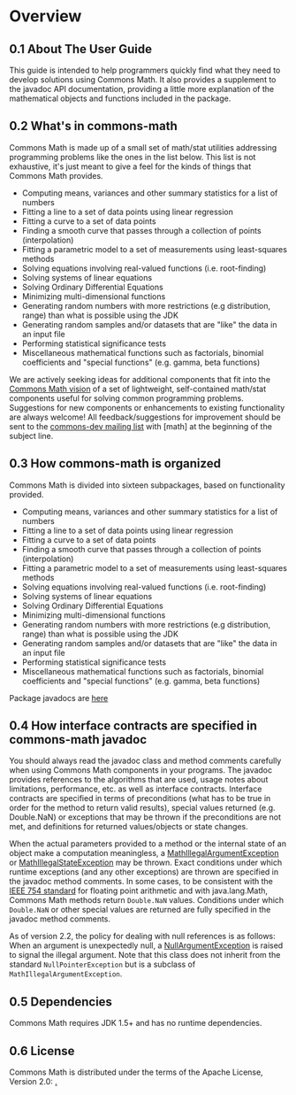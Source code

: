 
# Overview

## 0.1 About The User Guide
This guide is intended to help programmers quickly find what they need to develop
solutions using Commons Math.  It also provides a supplement to the javadoc API documentation,
providing a little more explanation of the mathematical objects and functions included
in the package.



## 0.2 What's in commons-math
Commons Math is made up of a small set of math/stat utilities addressing
programming problems like the ones in the list below.  This list is not exhaustive,
it's just meant to give a feel for the kinds of things that Commons Math provides.
* Computing means, variances and other summary statistics for a list of numbers
* Fitting a line to a set of data points using linear regression
* Fitting a curve to a set of data points
* Finding a smooth curve that passes through a collection of points (interpolation)
* Fitting a parametric model to a set of measurements using least-squares methods
* Solving equations involving real-valued functions (i.e. root-finding)
* Solving systems of linear equations
* Solving Ordinary Differential Equations
* Minimizing multi-dimensional functions
* Generating random numbers with more restrictions (e.g distribution, range) than what is possible using the JDK
* Generating random samples and/or datasets that are "like" the data in an input file
* Performing statistical significance tests
* Miscellaneous mathematical functions such as factorials, binomial coefficients and "special functions" (e.g. gamma, beta functions)


We are actively seeking ideas for additional components that fit into the
[Commons Math vision](../index.html#summary) of a set of lightweight,
self-contained math/stat components useful for solving common programming problems.
Suggestions for new components or enhancements to existing functionality are always welcome!
All feedback/suggestions for improvement should be sent to the
[commons-dev mailing list](http://commons.apache.org/mail-lists.html) with
[math] at the beginning of the subject line.



## 0.3 How commons-math is organized
Commons Math is divided into sixteen subpackages, based on functionality provided.
* Computing means, variances and other summary statistics for a list of numbers
* Fitting a line to a set of data points using linear regression
* Fitting a curve to a set of data points
* Finding a smooth curve that passes through a collection of points (interpolation)
* Fitting a parametric model to a set of measurements using least-squares methods
* Solving equations involving real-valued functions (i.e. root-finding)
* Solving systems of linear equations
* Solving Ordinary Differential Equations
* Minimizing multi-dimensional functions
* Generating random numbers with more restrictions (e.g distribution, range) than what is possible using the JDK
* Generating random samples and/or datasets that are "like" the data in an input file
* Performing statistical significance tests
* Miscellaneous mathematical functions such as factorials, binomial coefficients and "special functions" (e.g. gamma, beta functions)

Package javadocs are [here](../apidocs/index.html)



## 0.4 How interface contracts are specified in commons-math javadoc
You should always read the javadoc class and method comments carefully when using
Commons Math components in your programs.  The javadoc provides references to the algorithms
that are used, usage notes about limitations, performance, etc. as well as interface contracts.
Interface contracts are specified in terms of preconditions (what has to be true in order
for the method to return valid results), special values returned (e.g. Double.NaN)
or exceptions that may be thrown if the preconditions are not met, and definitions for returned
values/objects or state changes.

When the actual parameters provided to a method or the internal state of an object
make a computation meaningless, a
[      MathIllegalArgumentException](../apidocs/org/hipparchus/exception/MathIllegalArgumentException.html)
or
[    MathIllegalStateException](../apidocs/org/hipparchus/exception/MathIllegalStateException.html)
may be thrown. Exact conditions under which runtime
exceptions (and any other exceptions) are thrown are specified in the javadoc method
comments.
In some cases, to be consistent with the [    IEEE 754 standard](http://grouper.ieee.org/groups/754/)
for floating point arithmetic and with java.lang.Math, Commons Math
methods return `Double.NaN` values. Conditions under which `Double.NaN`
or other special values are returned are fully specified in the javadoc method comments.

As of version 2.2, the policy for dealing with null references is as
follows: When an argument is unexpectedly null, a
[    NullArgumentException](../apidocs/org/hipparchus/exception/NullArgumentException.html)
is raised to signal the illegal argument. Note that this
class does not inherit from the standard `NullPointerException` but is a subclass
of `MathIllegalArgumentException`.



## 0.5 Dependencies
Commons Math requires JDK 1.5+ and has no runtime dependencies.



## 0.6 License
Commons Math is distributed under the terms of the Apache License, Version 2.0:
[.    ](http://www.apache.org/licenses/LICENSE-2.0)

